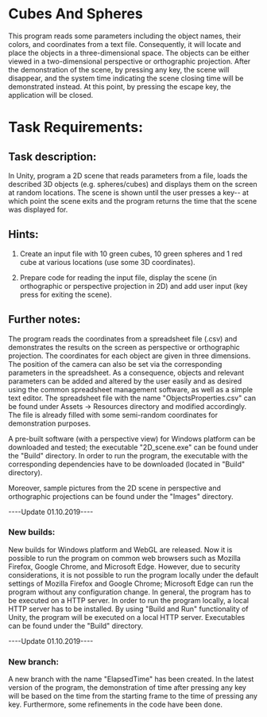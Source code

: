 # Cubes And Spheres
This program reads some parameters including the object names, their colors, and coordinates from a text file. Consequently, it will locate and place the objects in a three-dimensional space. The objects can be either viewed in a two-dimensional perspective or orthographic projection. After the demonstration of the scene, by pressing any key, the scene will disappear, and the system time indicating the scene closing time will be demonstrated instead. At this point, by pressing the escape key, the application will be closed.

# Task Requirements:
## Task description:
In Unity, program a 2D scene that reads parameters from a file, loads the described 3D objects (e.g. spheres/cubes) and displays them on the screen at random locations. The scene is shown until the user presses a key-- at which point the scene exits and the program returns the time that the scene was displayed for.

## Hints:

1. Create an input file with 10 green cubes, 10 green spheres and 1 red cube at various locations (use some 3D coordinates).

2. Prepare code for reading the input file, display the scene (in orthographic or perspective projection in 2D) and add user input (key press for exiting the scene). 

## Further notes:
The program reads the coordinates from a spreadsheet file (.csv) and demonstrates the results on the screen as perspective or orthographic projection. The coordinates for each object are given in three dimensions. The position of the camera can also be set via the corresponding parameters in the spreadsheet. As a consequence, objects and relevant parameters can be added and altered by the user easily and as desired using the common spreadsheet management software, as well as a simple text editor. The spreadsheet file with the name "ObjectsProperties.csv" can be found under Assets ->  Resources directory and modified accordingly. The file is already filled with some semi-random coordinates for demonstration purposes.

A pre-built software (with a perspective view) for Windows platform can be downloaded and tested; the executable "2D_scene.exe" can be found under the "Build" directory. In order to run the program, the executable with the corresponding dependencies have to be downloaded (located in "Build" directory).

Moreover, sample pictures from the 2D scene in perspective and orthographic projections can be found under the "Images" directory.

----Update 01.10.2019----
### New builds:
New builds for Windows platform and WebGL are released. Now it is possible to run the program on common web browsers such as Mozilla Firefox, Google Chrome, and Microsoft Edge.  However, due to security considerations, it is not possible to run the program locally under the default settings of Mozilla Firefox and Google Chrome; Microsoft Edge can run the program without any configuration change. In general, the program has to be executed on a HTTP server. In order to run the program locally, a local HTTP server has to be installed. By using "Build and Run" functionality of Unity, the program will be executed on a local HTTP server. Executables can be found under the "Build" directory.

----Update 01.10.2019----
### New branch:
A new branch with the name "ElapsedTime" has been created. In the latest version of the program, the demonstration of time after pressing any key will be based on the time from the starting frame to the time of pressing any key. Furthermore, some refinements in the code have been done.
